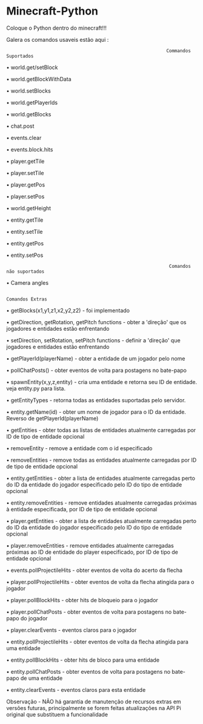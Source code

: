 # Minecraft-Python
Coloque o Python dentro do minecraft!!!

Galera os comandos usaveis estão aqui :

                                                               Commandos Suportados

• world.get/setBlock

• world.getBlockWithData

• world.setBlocks

• world.getPlayerIds

• world.getBlocks

• chat.post

• events.clear

• events.block.hits

• player.getTile

• player.setTile

• player.getPos

• player.setPos

• world.getHeight

• entity.getTile

• entity.setTile

• entity.getPos

• entity.setPos

                                                                Comandos não suportados

• Camera angles

                                                                    Comandos Extras

• getBlocks(x1,y1,z1,x2,y2,z2) - foi implementado

• getDirection, getRotation, getPitch functions - obter a 'direção' que os jogadores e entidades estão enfrentando

• setDirection, setRotation, setPitch functions - definir a 'direção' que jogadores e entidades estão enfrentando

• getPlayerId(playerName) - obter a entidade de um jogador pelo nome

• pollChatPosts() - obter eventos de volta para postagens no bate-papo

• spawnEntity(x,y,z,entity) - cria uma entidade e retorna seu ID de entidade. veja entity.py para lista.

• getEntityTypes - retorna todas as entidades suportadas pelo servidor.

• entity.getName(id) - obter um nome de jogador para o ID da entidade. Reverso de getPlayerId(playerName)

• getEntities - obter todas as listas de entidades atualmente carregadas por ID de tipo de entidade opcional

• removeEntity - remove a entidade com o id especificado

• removeEntities - remove todas as entidades atualmente carregadas por ID de tipo de entidade opcional

• entity.getEntities - obter a lista de entidades atualmente carregadas perto do ID da entidade do jogador especificado pelo ID do tipo de entidade opcional

• entity.removeEntities - remove entidades atualmente carregadas próximas à entidade especificada, por ID de tipo de entidade opcional

• player.getEntities - obter a lista de entidades atualmente carregadas perto do ID da entidade do jogador especificado pelo ID do tipo de entidade opcional

• player.removeEntities - remove entidades atualmente carregadas próximas ao ID de entidade do player especificado, por ID de tipo de entidade opcional

• events.pollProjectileHits - obter eventos de volta do acerto da flecha

• player.pollProjectileHits - obter eventos de volta da flecha atingida para o jogador

• player.pollBlockHits - obter hits de bloqueio para o jogador

• player.pollChatPosts - obter eventos de volta para postagens no bate-papo do jogador

• player.clearEvents - eventos claros para o jogador

• entity.pollProjectileHits - obter eventos de volta da flecha atingida para uma entidade

• entity.pollBlockHits - obter hits de bloco para uma entidade

• entity.pollChatPosts - obter eventos de volta para postagens no bate-papo de uma entidade

• entity.clearEvents - eventos claros para esta entidade

Observação - NÃO há garantia de manutenção de recursos extras em versões futuras, principalmente se forem feitas atualizações na API Pi original que substituem a funcionalidade




